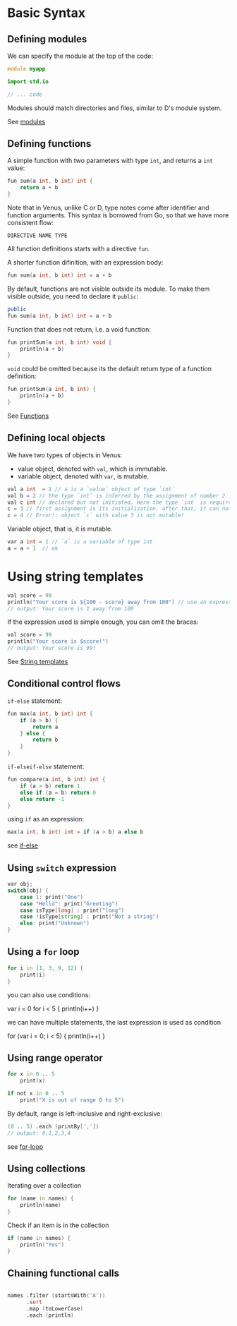 # Basic Syntax

## Defining modules

We can specify the module at the top of the code:

```d
module myapp

import std.io

// ... code
```

Modules should match directories and files, similar to D's module system.

See [modules](modules.md)

## Defining functions

A simple function with two parameters with type `int`, and returns a `int` value:

```d
fun sum(a int, b int) int {
    return a + b
}
```

Note that in Venus, unlike C or D, type notes come after identifier and function arguments.
This syntax is borrowed from Go, so that we have more consistent flow:

```
DIRECTIVE NAME TYPE
```

All function definitions starts with a directive `fun`.


A shorter function difinition, with an expression body:

```d
fun sum(a int, b int) int = a + b
```

By default, functions are not visible outside its module.
To make them visible outside, you need to declare it `public`:

```d
public
fun sum(a int, b int) int = a + b
```

Function that does not return, i.e. a void function:

```d
fun printSum(a int, b int) void {
    println(a + b)
}
```

`void` could be omitted because its the default return type of a function definition:

```d
fun printSum(a int, b int) {
    println(a + b)
}
```

See [Functions](functions.md)

## Defining local objects

We have two types of objects in Venus:
- value object, denoted with `val`, which is immutable.
- variable object, denoted with `var`, is mutable.

```d
val a int  = 1 // a is a `value` object of type `int`
val b = 2 // the type `int` is inferred by the assignment of number 2
val c int // declared but not initiated. Here the type `int` is required because there is no value to infer
c = 3 // first assignment is its initialization. after that, it can not be modified
c = 4 // Error!: object `c` with value 3 is not mutable!
```

Variable object, that is, it is mutable.

```d
var a int = 1 // `a` is a variable of type int
a = a + 1  // ok
```

# Using string templates

```d
val score = 99
println("Your score is ${100 - score} away from 100") // use an expression in `${..}` inline block.
// output: Your score is 1 away from 100
```

If the expression used is simple enough, you can omit the braces:

```d
val score = 99
println("Your score is $score!")
// output: Your score is 99!
```

See [String templates](string-templates.md)

## Conditional control flows

`if-else` statement:

```d
fun max(a int, b int) int {
    if (a > b) {
        return a
    } else {
        return b
    }
}
```

`if-elseif-else` statement:

```d
fun compare(a int, b int) int {
    if (a > b) return 1
    else if (a = b) return 0
    else return -1
}
```

using `if` as an expression:

```d
max(a int, b int) int = if (a > b) a else b
```
see [if-else](if-else.md)

## Using `switch` expression

```d
var obj;
switch(obj) {
    case 1: print("One")
    case "Hello": print("Greeting")
    case isType[long] : print("long")
    case !isType[string] : print("Not a string")
    else: print("Unknown")
}
```

## Using a `for` loop

```d
for i in [1, 3, 9, 12] {
    print(i)
}
```

you can also use conditions:

var i = 0
for i < 5 {
    println(i++)
}

we can have multiple statements, the last expression is used as condition

for (var i = 0; i < 5) {
    println(i++)
}



## Using range operator

```d
for x in 0 .. 5
    print(x)

if not x in 0 .. 5
    print("X is out of range 0 to 5")
```

By default, range is left-inclusive and right-exclusive:

```d
(0 .. 5) .each (printBy[','])
// output: 0,1,2,3,4
```

see [for-loop](control-flow.md#for-loop)

## Using collections

Iterating over a collection

```d
for (name in names) {
    println(name)
}
```

Check if an item is in the collection

```d
if (name in names) {
    println("Yes")
}
```

## Chaining functional calls

```d

names .filter (startsWith('A'))
      .sort
      .map (toLowerCase)
      .each (println) 

```
